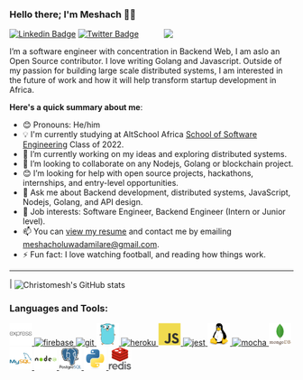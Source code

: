 
### Hello there; I'm Meshach 👋🏾

<img align='right' src="https://media.giphy.com/media/M9gbBd9nbDrOTu1Mqx/giphy.gif" width="230">

[![Linkedin Badge](https://img.shields.io/badge/-meshachodejide-blue?style=for-the-badge&logo=Linkedin&logoColor=white&link=https://www.linkedin.com/in/meshachodejide)](https://www.linkedin.com/in/meshach-odejide-4a9167185/)
[![Twitter Badge](https://img.shields.io/badge/-@meshachdare-1ca0f1?style=for-the-badge&logo=twitter&logoColor=white&link=https://twitter.com/meshachdare)](https://twitter.com/meshachdare)

I’m a software engineer with concentration in Backend Web, I am aslo an Open Source contributor. I love writing Golang and Javascript. Outside of my passion for building large scale distributed systems, I am interested in the future of work and how it will help transform startup development in Africa.

**Here's a quick summary about me**:

- 😊 Pronouns: He/him
- 💡 I'm currently studying at AltSchool Africa [School of Software Engineering](https://altschoolafrica.com/schools/engineering) Class of 2022.
- 🌱 I’m currently working on my ideas and exploring distributed systems.
- 👯 I’m looking to collaborate on any Nodejs, Golang or blockchain project.
- 😊 I’m looking for help with open source projects, hackathons, internships, and entry-level opportunities.
- 💬 Ask me about Backend development, distributed systems, JavaScript, Nodejs, Golang, and API design.
- 💼 Job interests: Software Engineer, Backend Engineer (Intern or Junior level).
- 📫 You can [view my resume](#) and contact me by emailing meshacholuwadamilare@gmail.com.
- ⚡ Fun fact: I love watching football, and reading how things work.

---

| <img align="center" src="https://github-readme-stats.vercel.app/api?username=christomesh&show_icons=true&include_all_commits=true&hide_border=true" alt="Christomesh's GitHub stats" />


<h3 align="left">Languages and Tools:</h3>
<p align="left"> <a href="https://expressjs.com" target="_blank"> <img src="https://raw.githubusercontent.com/devicons/devicon/master/icons/express/express-original-wordmark.svg" alt="express" width="40" height="40"/> </a> <a href="https://firebase.google.com/" target="_blank"> <img src="https://www.vectorlogo.zone/logos/firebase/firebase-icon.svg" alt="firebase" width="40" height="40"/> </a> <a href="https://git-scm.com/" target="_blank"> <img src="https://www.vectorlogo.zone/logos/git-scm/git-scm-icon.svg" alt="git" width="40" height="40"/> </a> <a href="https://golang.org" target="_blank"> <img src="https://raw.githubusercontent.com/devicons/devicon/master/icons/go/go-original.svg" alt="go" width="40" height="40"/> </a> <a href="https://heroku.com" target="_blank"> <img src="https://www.vectorlogo.zone/logos/heroku/heroku-icon.svg" alt="heroku" width="40" height="40"/> </a> <a href="https://developer.mozilla.org/en-US/docs/Web/JavaScript" target="_blank"> <img src="https://raw.githubusercontent.com/devicons/devicon/master/icons/javascript/javascript-original.svg" alt="javascript" width="40" height="40"/> </a> <a href="https://jestjs.io" target="_blank"> <img src="https://www.vectorlogo.zone/logos/jestjsio/jestjsio-icon.svg" alt="jest" width="40" height="40"/> </a> <a href="https://www.linux.org/" target="_blank"> <img src="https://raw.githubusercontent.com/devicons/devicon/master/icons/linux/linux-original.svg" alt="linux" width="40" height="40"/> </a> <a href="https://mochajs.org" target="_blank"> <img src="https://www.vectorlogo.zone/logos/mochajs/mochajs-icon.svg" alt="mocha" width="40" height="40"/> </a> <a href="https://www.mongodb.com/" target="_blank"> <img src="https://raw.githubusercontent.com/devicons/devicon/master/icons/mongodb/mongodb-original-wordmark.svg" alt="mongodb" width="40" height="40"/> </a> <a href="https://www.mysql.com/" target="_blank"> <img src="https://raw.githubusercontent.com/devicons/devicon/master/icons/mysql/mysql-original-wordmark.svg" alt="mysql" width="40" height="40"/> </a> <a href="https://nodejs.org" target="_blank"> <img src="https://raw.githubusercontent.com/devicons/devicon/master/icons/nodejs/nodejs-original-wordmark.svg" alt="nodejs" width="40" height="40"/> </a> <a href="https://www.postgresql.org" target="_blank"> <img src="https://raw.githubusercontent.com/devicons/devicon/master/icons/postgresql/postgresql-original-wordmark.svg" alt="postgresql" width="40" height="40"/> </a> <a href="https://www.python.org" target="_blank"> <img src="https://raw.githubusercontent.com/devicons/devicon/master/icons/python/python-original.svg" alt="python" width="40" height="40"/> </a> <a href="https://redis.io" target="_blank"> <img src="https://raw.githubusercontent.com/devicons/devicon/master/icons/redis/redis-original-wordmark.svg" alt="redis" width="40" height="40"/> </a>
</p>

